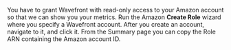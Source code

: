 You have to grant Wavefront with read-only access to your Amazon account so that we can show you your metrics. Run the Amazon **Create Role** wizard where you specify a Wavefront account. After you create an account, navigate to it, and click it. From the Summary page you can copy the Role ARN containing the Amazon account ID.
